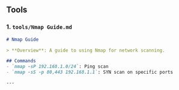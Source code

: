 
## Tools

### 1. `tools/Nmap Guide.md`
```markdown
# Nmap Guide

> **Overview**: A guide to using Nmap for network scanning.

## Commands
- `nmap -sP 192.168.1.0/24`: Ping scan
- `nmap -sS -p 80,443 192.168.1.1`: SYN scan on specific ports

---


